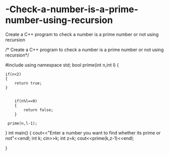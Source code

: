 # -Check-a-number-is-a-prime-number-using-recursion
Create a C++ program to check a number is a prime number or not using recursion

/* Create a C++ program to check a number is a prime number or not using recursion*/
 
 #include<iostream>
 using namespace std;
 bool prime(int n,int l)
 {

 	if(n<2)
 	{
 		return true;
	}

	   
		if(n%l==0)
		{
			return false;	
		}

	 prime(n,l-1);

 }
 int main()
 {
 	cout<<"Enter a number you want to find whether its prime or not"<<endl;
 	int k;
 	cin>>k;
 	int z=k;
 	cout<<prime(k,z-1)<<endl;
 
 }
